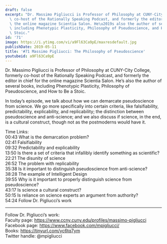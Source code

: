 ```yaml
---
draft: false
excerpt: "Dr. Massimo Pigliucci is Professor of Philosophy at CUNY-City College, formerly\
  \ co-host of the Rationally Speaking Podcast, and formerly the editor in chief for\
  \ the online magazine Scientia Salon. He\u2019s also the author of several books,\
  \ including Phenotypic Plasticity, Philosophy of Pseudoscience, and How to Be a\
  \ Stoic."
id: '71'
image: https://i.ytimg.com/vi/a9Fl63Ca9pE/maxresdefault.jpg
publishDate: 2019-05-11
title: '#71 Massimo Pigliucci: The Philosophy of Pseudoscience'
youtubeid: a9Fl63Ca9pE
---
```

Dr. Massimo Pigliucci is Professor of Philosophy at CUNY-City College, formerly co-host of the Rationally Speaking Podcast, and formerly the editor in chief for the online magazine Scientia Salon. He’s also the author of several books, including Phenotypic Plasticity, Philosophy of Pseudoscience, and How to Be a Stoic.

In today’s episode, we talk about how we can demarcate pseudoscience from science. We go more specifically into certain criteria, like falsifiability, predictability, explicability, and replicability; the distinction between pseudoscience and anti-science; and we also discuss if science, in the end, is a cultural construct, though not as the postmoderns would have it.  

Time Links:  
00:43  What is the demarcation problem?  
02:41  Falsifiability      
09:32  Predictability and explicability    
13:50  Is there a set of criteria that infallibly identify something as scientific?    
22:21  The disunity of science    
26:52  The problem with replicability    
35:38  Is it important to distinguish pseudoscience from anti-science?       
38:28  The example of Intelligent Design  
39:55  Why is it important to properly distinguish science from pseudoscience?  
43:17  Is science a cultural construct?  
50:15  Is reliance on science experts an argument from authority?  
54:24  Follow Dr. Pigliucci’s work

---

Follow Dr. Pigliucci’s work:  
Faculty page: https://www.ccny.cuny.edu/profiles/massimo-pigliucci  
Facebook page: https://www.facebook.com/mpigliucci/  
Books: https://tinyurl.com/yc6tq7ym  
Twitter handle: @mpigliucci
